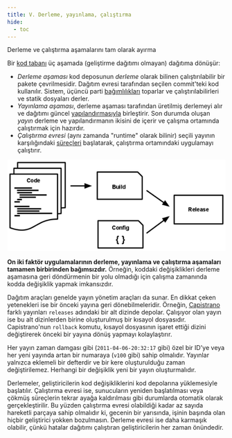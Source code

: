 ```yaml
---
title: V. Derleme, yayınlama, çalıştırma
hide:
  - toc
---
```

Derleme ve çalıştırma aşamalarını tam olarak ayırma

Bir [kod tabanı](./codebase.md) üç aşamada (geliştirme dağıtımı olmayan) dağıtıma dönüşür:

* *Derleme aşaması* kod deposunun *derleme* olarak bilinen çalıştırılabilir bir pakete çevrilmesidir. Dağıtım evresi tarafından seçilen commit'teki kod kullanılır. Sistem, üçüncü parti [bağımlılıkları](./dependencies.md) toparlar ve çalıştırılabilirleri ve statik dosyaları derler.
* *Yayınlama aşaması*, derleme aşaması tarafından üretilmiş derlemeyi alır ve dağıtımı güncel [yapılandırmasıyla](./config.md) birleştirir. Son durumda oluşan *yayın* derleme ve yapılandırmanın ikisini de içerir ve çalışma ortamında çalıştırmak için hazırdır.
* *Çalıştırma evresi* (aynı zamanda "runtime" olarak bilinir) seçili yayının karşılığındaki [süreçleri](./processes.md) başlatarak, çalıştırma ortamındaki uygulamayı çalıştırır.

![Kod, sürüm oluşturmak için yapılandırmayla birleşmiş derlemeye dönüşür.](images/release.png)

**On iki faktör uygulamalarının derleme, yayınlama ve çalıştırma aşamaları tamamen birbirinden bağımsızdır.** Örneğin, koddaki değişiklikleri derleme aşamasına geri döndürmenin bir yolu olmadığı için çalışma zamanında kodda değişiklik yapmak imkansızdır.

Dağıtım araçları genelde yayın yönetim araçları da sunar. En dikkat çeken yetenekleri ise bir önceki yayına geri dönebilmeleridir. Örneğin, [Capistrano](https://github.com/capistrano/capistrano/wiki) farklı yayınları `releases` adındaki bir alt dizinde depolar. Çalışıyor olan yayın ise bu alt dizinlerden birine oluşturulmuş bir kısayol dosyasıdır. Capistrano'nun `rollback` komutu, kısayol dosyasının işaret ettiği dizini değiştirerek önceki bir yayına dönüş yapmayı kolaylaştırır.

Her yayın zaman damgası gibi (`2011-04-06-20:32:17` gibi) özel bir ID'ye veya her yeni yayında artan bir numaraya (`v100` gibi) sahip olmalıdır. Yayınlar yalnızca eklemeli bir defterdir ve bir kere oluşturulduğu zaman değiştirilemez. Herhangi bir değişiklik yeni bir yayın oluşturmalıdır.

Derlemeler, geliştiricilerin kod değişikliklerini kod depolarına yüklemesiyle başlatılır. Çalıştırma evresi ise, sunucuların yeniden başlatılması veya çökmüş süreçlerin tekrar ayağa kaldırılması gibi durumlarda otomatik olarak gerçekleştirilir. Bu yüzden çalıştırma evresi olabildiği kadar az sayıda hareketli parçaya sahip olmalıdır ki, gecenin bir yarısında, işinin başında olan hiçbir geliştirici yokken bozulmasın. Derleme evresi ise daha karmaşık olabilir, çünkü hatalar dağıtımı çalıştıran geliştiricilerin her zaman önündedir.

